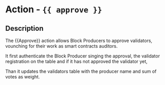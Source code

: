 # Action - `{{ approve }}`

## Description

The {{Approve}} action allows Block Producers to approve validators, vounching for their work as smart contracts auditors.

It first authenticate the Block Producer singing the approval, the validator registration on the table and if it has not approved the validator yet,

Than it updates the validators table with the producer name and sum of votes as weight.
